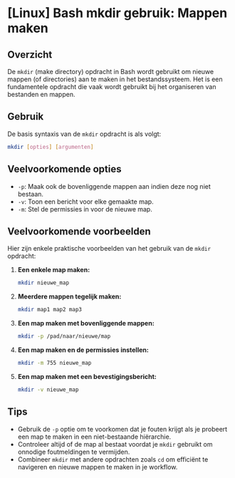 # [Linux] Bash mkdir gebruik: Mappen maken

## Overzicht
De `mkdir` (make directory) opdracht in Bash wordt gebruikt om nieuwe mappen (of directories) aan te maken in het bestandssysteem. Het is een fundamentele opdracht die vaak wordt gebruikt bij het organiseren van bestanden en mappen.

## Gebruik
De basis syntaxis van de `mkdir` opdracht is als volgt:

```bash
mkdir [opties] [argumenten]
```

## Veelvoorkomende opties
- `-p`: Maak ook de bovenliggende mappen aan indien deze nog niet bestaan.
- `-v`: Toon een bericht voor elke gemaakte map.
- `-m`: Stel de permissies in voor de nieuwe map.

## Veelvoorkomende voorbeelden
Hier zijn enkele praktische voorbeelden van het gebruik van de `mkdir` opdracht:

1. **Een enkele map maken:**
   ```bash
   mkdir nieuwe_map
   ```

2. **Meerdere mappen tegelijk maken:**
   ```bash
   mkdir map1 map2 map3
   ```

3. **Een map maken met bovenliggende mappen:**
   ```bash
   mkdir -p /pad/naar/nieuwe/map
   ```

4. **Een map maken en de permissies instellen:**
   ```bash
   mkdir -m 755 nieuwe_map
   ```

5. **Een map maken met een bevestigingsbericht:**
   ```bash
   mkdir -v nieuwe_map
   ```

## Tips
- Gebruik de `-p` optie om te voorkomen dat je fouten krijgt als je probeert een map te maken in een niet-bestaande hiërarchie.
- Controleer altijd of de map al bestaat voordat je `mkdir` gebruikt om onnodige foutmeldingen te vermijden.
- Combineer `mkdir` met andere opdrachten zoals `cd` om efficiënt te navigeren en nieuwe mappen te maken in je workflow.